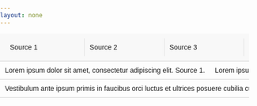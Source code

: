 ```yaml
---
layout: none
---
```

<!DOCTYPE html>
<html lang="en">
<head>
    <meta charset="UTF-8">
    <meta name="viewport" content="width=device-width, initial-scale=1.0">
    <title>Text Comparison</title>
    <style>
        body {
            font-family: Arial, sans-serif;
            margin: 0;
            padding: 0;
            overflow-x: hidden;
        }
        .container {
            width: 100%;
            overflow: hidden;
            position: relative;
        }
        .scrollable {
            display: flex;
            flex-direction: column;
            overflow-x: auto;
            white-space: nowrap;
            position: relative;
        }
        .header {
            display: flex;
            background: #f8f8f8;
            padding: 10px;
            position: sticky;
            top: 0;
            z-index: 10;
            border-bottom: 1px solid #ccc;
        }
        .column {
            display: inline-block;
            vertical-align: top;
            width: 80ch; /* Max width of 80 characters */
            padding: 10px;
            box-sizing: border-box;
            border-right: 1px solid #ddd;
        }
        .row {
            display: flex;
            border-bottom: 1px solid #ccc;
        }
        .cell {
            flex: 1;
            padding: 10px;
            box-sizing: border-box;
        }
    </style>
</head>
<body>
    <div class="container">
        <div class="header">
            <div class="column">Source 1</div>
            <div class="column">Source 2</div>
            <div class="column">Source 3</div>
        </div>
        <div class="scrollable">
            <div class="row">
                <div class="cell">Lorem ipsum dolor sit amet, consectetur adipiscing elit. Source 1.</div>
                <div class="cell">Lorem ipsum dolor sit amet, consectetur adipiscing elit. Source 2.</div>
                <div class="cell">Lorem ipsum dolor sit amet, consectetur adipiscing elit. Source 3.</div>
            </div>
            <div class="row">
                <div class="cell">Vestibulum ante ipsum primis in faucibus orci luctus et ultrices posuere cubilia curae; Source 1.</div>
                <div class="cell">Vestibulum ante ipsum primis in faucibus orci luctus et ultrices posuere cubilia curae; Source 2.</div>
                <div class="cell">Vestibulum ante ipsum primis in faucibus orci luctus et ultrices posuere cubilia curae; Source 3.</div>
            </div>
            <!-- More rows can be added here -->
        </div>
    </div>
</body>
</html>
